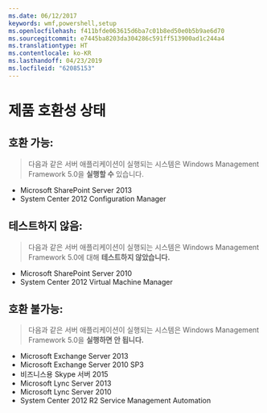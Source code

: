 ```yaml
---
ms.date: 06/12/2017
keywords: wmf,powershell,setup
ms.openlocfilehash: f411bfde063615d6ba7c01b8ed50e0b5b9ae6d70
ms.sourcegitcommit: e7445ba8203da304286c591ff513900ad1c244a4
ms.translationtype: HT
ms.contentlocale: ko-KR
ms.lasthandoff: 04/23/2019
ms.locfileid: "62085153"
---
```

# <a name="product-compatibility-status"></a>제품 호환성 상태

## <a name="compatible"></a>호환 가능:
> 다음과 같은 서버 애플리케이션이 실행되는 시스템은 Windows Management Framework 5.0을 **실행할 수** 있습니다.

- Microsoft SharePoint Server 2013
- System Center 2012 Configuration Manager

## <a name="not-tested"></a>테스트하지 않음:
> 다음과 같은 서버 애플리케이션이 실행되는 시스템은 Windows Management Framework 5.0에 대해 **테스트하지 않았습니다.**

- Microsoft SharePoint Server 2010
- System Center 2012 Virtual Machine Manager

## <a name="incompatible"></a>호환 불가능:
> 다음과 같은 서버 애플리케이션이 실행되는 시스템은 Windows Management Framework 5.0을 **실행하면 안 됩니다.**

- Microsoft Exchange Server 2013
- Microsoft Exchange Server 2010 SP3
- 비즈니스용 Skype 서버 2015
- Microsoft Lync Server 2013
- Microsoft Lync Server 2010
- System Center 2012 R2 Service Management Automation
